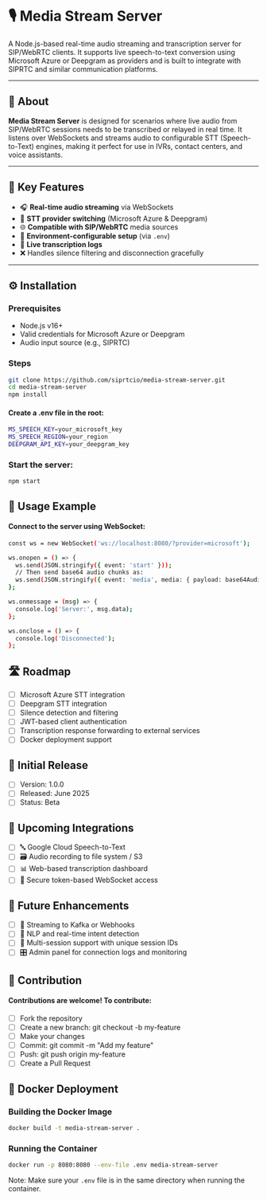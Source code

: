 # 🎙️ Media Stream Server

A Node.js-based real-time audio streaming and transcription server for SIP/WebRTC clients. It supports live speech-to-text conversion using Microsoft Azure or Deepgram as providers and is built to integrate with SIPRTC and similar communication platforms.

---

## 📖 About

**Media Stream Server** is designed for scenarios where live audio from SIP/WebRTC sessions needs to be transcribed or relayed in real time. It listens over WebSockets and streams audio to configurable STT (Speech-to-Text) engines, making it perfect for use in IVRs, contact centers, and voice assistants.

---

## 🚀 Key Features

- 🎧 **Real-time audio streaming** via WebSockets
- 🔄 **STT provider switching** (Microsoft Azure & Deepgram)
- 🌐 **Compatible with SIP/WebRTC** media sources
- 🧩 **Environment-configurable setup** (via `.env`)
- 📝 **Live transcription logs**
- ❌ Handles silence filtering and disconnection gracefully

---

## ⚙️ Installation

### Prerequisites

- Node.js v16+
- Valid credentials for Microsoft Azure or Deepgram
- Audio input source (e.g., SIPRTC)

### Steps

```bash
git clone https://github.com/siprtcio/media-stream-server.git
cd media-stream-server
npm install
```

#### Create a .env file in the root:
```bash
MS_SPEECH_KEY=your_microsoft_key
MS_SPEECH_REGION=your_region
DEEPGRAM_API_KEY=your_deepgram_key
```

### Start the server:
```bash
npm start
```

## 🧪 Usage Example
#### Connect to the server using WebSocket:
```bash
const ws = new WebSocket('ws://localhost:8080/?provider=microsoft');

ws.onopen = () => {
  ws.send(JSON.stringify({ event: 'start' }));
  // Then send base64 audio chunks as:
  ws.send(JSON.stringify({ event: 'media', media: { payload: base64AudioData } }));
};

ws.onmessage = (msg) => {
  console.log('Server:', msg.data);
};

ws.onclose = () => {
  console.log('Disconnected');
};
```

## 🛣️ Roadmap
- [ ] Microsoft Azure STT integration
- [ ] Deepgram STT integration
- [ ] Silence detection and filtering
- [ ] JWT-based client authentication
- [ ] Transcription response forwarding to external services
- [ ] Docker deployment support

## 📅 Initial Release
- [ ] Version: 1.0.0
- [ ] Released: June 2025
- [ ] Status: Beta

## 🔌 Upcoming Integrations
- [ ] 🔤 Google Cloud Speech-to-Text
- [ ] 🗃️ Audio recording to file system / S3
- [ ] 📊 Web-based transcription dashboard
- [ ] 🔐 Secure token-based WebSocket access

## 🔮 Future Enhancements
- [ ] 📡 Streaming to Kafka or Webhooks
- [ ] 🧠 NLP and real-time intent detection
- [ ] 📁 Multi-session support with unique session IDs
- [ ] 🎛️ Admin panel for connection logs and monitoring

## 🤝 Contribution
#### Contributions are welcome! To contribute:
- [ ] Fork the repository
- [ ] Create a new branch: git checkout -b my-feature
- [ ] Make your changes
- [ ] Commit: git commit -m "Add my feature"
- [ ] Push: git push origin my-feature
- [ ] Create a Pull Request

## 🐳 Docker Deployment

### Building the Docker Image
```bash
docker build -t media-stream-server .
```

### Running the Container
```bash
docker run -p 8080:8080 --env-file .env media-stream-server
```

Note: Make sure your `.env` file is in the same directory when running the container.

